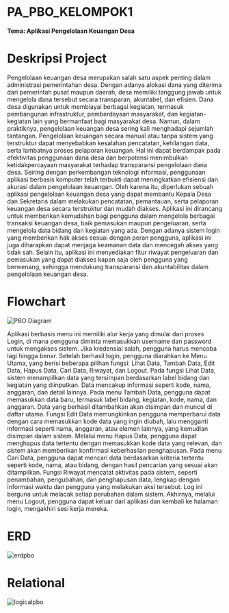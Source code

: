 # PA_PBO_KELOMPOK1
**Tema: Aplikasi Pengelolaan Keuangan Desa**


# Deskripsi Project

Pengelolaan keuangan desa merupakan salah satu aspek penting dalam administrasi pemerintahan desa. Dengan adanya alokasi dana yang diterima dari pemerintah pusat maupun daerah, desa memiliki tanggung jawab untuk mengelola dana tersebut secara transparan, akuntabel, dan efisien. Dana desa digunakan untuk membiayai berbagai kegiatan, termasuk pembangunan infrastruktur, pemberdayaan masyarakat, dan kegiatan-kegiatan lain yang bermanfaat bagi masyarakat desa.
Namun, dalam praktiknya, pengelolaan keuangan desa sering kali menghadapi sejumlah tantangan. Pengelolaan keuangan secara manual atau tanpa sistem yang terstruktur dapat menyebabkan kesalahan pencatatan, kehilangan data, serta lambatnya proses pelaporan keuangan. Hal ini dapat berdampak pada efektivitas penggunaan dana desa dan berpotensi menimbulkan ketidakpercayaan masyarakat terhadap transparansi pengelolaan dana desa.
Seiring dengan perkembangan teknologi informasi, penggunaan aplikasi berbasis komputer telah terbukti dapat meningkatkan efisiensi dan akurasi dalam pengelolaan keuangan. Oleh karena itu, diperlukan sebuah aplikasi pengelolaan keuangan desa yang dapat membantu Kepala Desa dan Sekretaris dalam melakukan pencatatan, pemantauan, serta pelaporan keuangan desa secara terstruktur dan mudah diakses.
Aplikasi ini dirancang untuk memberikan kemudahan bagi pengguna dalam mengelola berbagai transaksi keuangan desa, baik pemasukan maupun pengeluaran, serta mengelola data bidang dan kegiatan yang ada. Dengan adanya sistem login yang memberikan hak akses sesuai dengan peran pengguna, aplikasi ini juga diharapkan dapat menjaga keamanan data dan mencegah akses yang tidak sah. Selain itu, aplikasi ini menyediakan fitur riwayat pengeluaran dan pemasukan yang dapat diakses kapan saja oleh pengguna yang berwenang, sehingga mendukung transparansi dan akuntabilitas dalam pengelolaan keuangan desa.

# Flowchart
![PBO Diagram](https://github.com/user-attachments/assets/71131889-3c82-4c24-a6cb-06498480f3b5)

Aplikasi berbasis menu ini memiliki alur kerja yang dimulai dari proses Login, di mana pengguna diminta memasukkan username dan password untuk mengakses sistem. Jika kredensial salah, pengguna harus mencoba lagi hingga benar. Setelah berhasil login, pengguna diarahkan ke Menu Utama, yang berisi beberapa pilihan fungsi: Lihat Data, Tambah Data, Edit Data, Hapus Data, Cari Data, Riwayat, dan Logout.
Pada fungsi Lihat Data, sistem menampilkan data yang tersimpan berdasarkan label bidang dan kegiatan yang diinputkan. Data mencakup informasi seperti kode, nama, anggaran, dan detail lainnya. Pada menu Tambah Data, pengguna dapat memasukkan data baru, termasuk label bidang, kegiatan, kode, nama, dan anggaran. Data yang berhasil ditambahkan akan disimpan dan muncul di daftar utama. Fungsi Edit Data memungkinkan pengguna memperbarui data dengan cara memasukkan kode data yang ingin diubah, lalu mengganti informasi seperti nama, anggaran, atau elemen lainnya, yang kemudian disimpan dalam sistem.
Melalui menu Hapus Data, pengguna dapat menghapus data tertentu dengan memasukkan kode data yang relevan, dan sistem akan memberikan konfirmasi keberhasilan penghapusan. Pada menu Cari Data, pengguna dapat mencari data berdasarkan kriteria tertentu seperti kode, nama, atau bidang, dengan hasil pencarian yang sesuai akan ditampilkan. Fungsi Riwayat mencatat aktivitas pada sistem, seperti penambahan, pengubahan, dan penghapusan data, lengkap dengan informasi waktu dan pengguna yang melakukan aksi tersebut. Log ini berguna untuk melacak setiap perubahan dalam sistem. Akhirnya, melalui menu Logout, pengguna dapat keluar dari aplikasi dan kembali ke halaman login, mengakhiri sesi kerja mereka.

# ERD
![erdpbo](https://github.com/user-attachments/assets/c492e9c7-40bb-4527-858a-a9453c759e00)
# Relational
![logicalpbo](https://github.com/user-attachments/assets/033cec83-34f8-4019-a6c2-02277271e68a)
